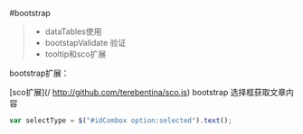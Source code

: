 #bootstrap
> * dataTables使用
> * bootstapValidate 验证
> * tooltip和sco扩展


bootstrap扩展：

[sco扩展](/ http://github.com/terebentina/sco.js)
bootstrap 选择框获取文章内容
```js
var selectType = $("#idCombox option:selected").text();

```

  







